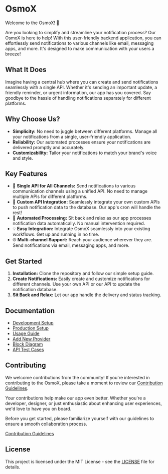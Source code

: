 # OsmoX

Welcome to the OsmoX! 🚀

Are you looking to simplify and streamline your notification process? Our OsmoX is here to help! With this user-friendly backend application, you can effortlessly send notifications to various channels like email, messaging apps, and more. It's designed to make communication with your users a breeze!

## What It Does

Imagine having a central hub where you can create and send notifications seamlessly with a single API. Whether it's sending an important update, a friendly reminder, or urgent information, our app has you covered. Say goodbye to the hassle of handling notifications separately for different platforms.

## Why Choose Us?

- **Simplicity:** No need to juggle between different platforms. Manage all your notifications from a single, user-friendly application.
- **Reliability:** Our automated processes ensure your notifications are delivered promptly and accurately.
- **Customizability:** Tailor your notifications to match your brand's voice and style.

## Key Features

- 🚀 **Single API for All Channels:** Send notifications to various communication channels using a unified API. No need to manage multiple APIs for different platforms.
- 🔌 **Custom API Integration:** Seamlessly integrate your own custom APIs to push notification data to the database. Our app's cron will handle the rest!
- 🤖 **Automated Processing:** Sit back and relax as our app processes notification data automatically. No manual intervention required.
- 💡 **Easy Integration:** Integrate OsmoX seamlessly into your existing workflows. Get up and running in no time.
- 🌐 **Multi-channel Support:** Reach your audience wherever they are. Send notifications via email, messaging apps, and more.

## Get Started

1. **Installation:** Clone the repository and follow our simple setup guide.
2. **Create Notifications:** Easily create and customize notifications for different channels. Use your own API or our API to update the notification database.
3. **Sit Back and Relax:** Let our app handle the delivery and status tracking.

## Documentation

- [Development Setup](docs/development-setup.md)
- [Production Setup](docs/production-setup.md)
- [Usage Guide](docs/usage-guide.md)
- [Add New Provider](docs/add-new-provider.md)
- [Block Diagram](docs/block-diagram.md)
- [API Test Cases](docs/api-test-cases.md)

## Contributing

We welcome contributions from the community! If you're interested in contributing to the OsmoX, please take a moment to review our [Contribution Guidelines](../../CONTRIBUTING.md).

Your contributions help make our app even better. Whether you're a developer, designer, or just enthusiastic about enhancing user experiences, we'd love to have you on board.

Before you get started, please familiarize yourself with our guidelines to ensure a smooth collaboration process.

[Contribution Guidelines](../../CONTRIBUTING.md)

## License

This project is licensed under the MIT License - see the [LICENSE](../../LICENSE) file for details.
